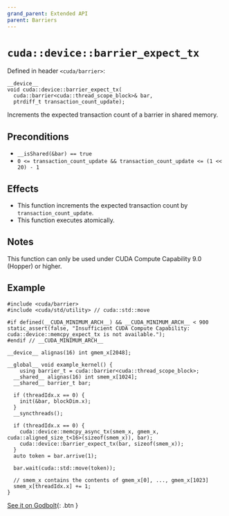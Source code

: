 ```yaml
---
grand_parent: Extended API
parent: Barriers
---
```


# `cuda::device::barrier_expect_tx`

Defined in header `<cuda/barrier>`:

```cuda
__device__
void cuda::device::barrier_expect_tx(
  cuda::barrier<cuda::thread_scope_block>& bar,
  ptrdiff_t transaction_count_update);
```

Increments the expected transaction count of a barrier in shared memory.

## Preconditions

* `__isShared(&bar) == true`
* `0 <= transaction_count_update && transaction_count_update <= (1 << 20) - 1`

## Effects

* This function increments the expected transaction count by `transaction_count_update`.
* This function executes atomically.

## Notes

This function can only be used under CUDA Compute Capability 9.0 (Hopper) or
higher.

## Example

```cuda
#include <cuda/barrier>
#include <cuda/std/utility> // cuda::std::move

#if defined(__CUDA_MINIMUM_ARCH__) && __CUDA_MINIMUM_ARCH__ < 900
static_assert(false, "Insufficient CUDA Compute Capability: cuda::device::memcpy_expect_tx is not available.");
#endif // __CUDA_MINIMUM_ARCH__

__device__ alignas(16) int gmem_x[2048];

__global__ void example_kernel() {
    using barrier_t = cuda::barrier<cuda::thread_scope_block>;
  __shared__ alignas(16) int smem_x[1024];
  __shared__ barrier_t bar;

  if (threadIdx.x == 0) {
    init(&bar, blockDim.x);
  }
  __syncthreads();

  if (threadIdx.x == 0) {
    cuda::device::memcpy_async_tx(smem_x, gmem_x, cuda::aligned_size_t<16>(sizeof(smem_x)), bar);
    cuda::device::barrier_expect_tx(bar, sizeof(smem_x));
  } 
  auto token = bar.arrive(1);
  
  bar.wait(cuda::std::move(token));

  // smem_x contains the contents of gmem_x[0], ..., gmem_x[1023]
  smem_x[threadIdx.x] += 1;
}
```

[See it on Godbolt](https://godbolt.org/z/9Yj89P76z){: .btn }


[`cuda::thread_scope`]: ./memory_model.md
[Tracking asynchronous operations by the mbarrier object]: https://docs.nvidia.com/cuda/parallel-thread-execution/index.html#tracking-asynchronous-operations-by-the-mbarrier-object
[thread.barrier.class paragraph 12]: https://eel.is/c++draft/thread.barrier.class#12


